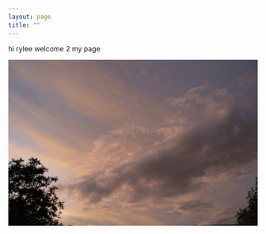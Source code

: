 ```yaml
---
layout: page
title: ""
---
```

hi rylee welcome 2 my page


![a](webphotos/enviroport/indeximage.jpg) 
